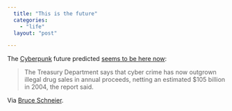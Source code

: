 ```yaml
---
  title: "This is the future"
  categories: 
    - "life"
  layout: "post"

---
```

The [Cyberpunk][1] future predicted [seems to be here now][2]:

> The Treasury Department says that cyber crime has now outgrown illegal drug sales in annual proceeds, netting an estimated $105 billion in 2004, the report said.

Via [Bruce Schneier][3].

[1]: http://en.wikipedia.org/wiki/Cyberpunk
[2]: http://money.cnn.com/2005/12/29/technology/computer_security/index.htm
[3]: http://www.schneier.com/blog/archives/2006/01/how_profitable.html